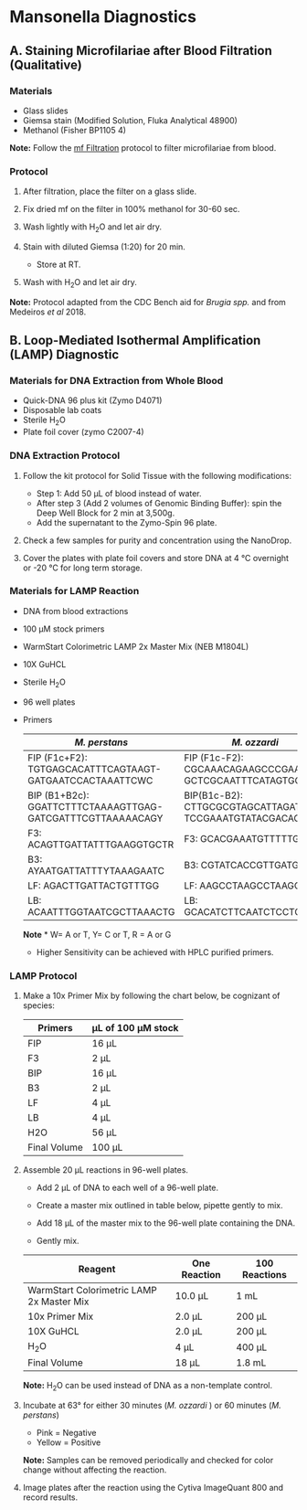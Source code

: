 # Mansonella Diagnostics

## A. Staining Microfilariae after Blood Filtration (Qualitative)

### Materials
- Glass slides
- Giemsa stain (Modified Solution, Fluka Analytical 48900)
- Methanol (Fisher BP1105 4)

**Note:** Follow the [mf Filtration](../mf_filtration/mf_filtration.md) protocol to filter microfilariae from blood.

### Protocol

1. After filtration, place the filter on a glass slide.

2. Fix dried mf on the filter in 100% methanol for 30-60 sec.

3. Wash lightly with H<sub>2</sub>O and let air dry.

4. Stain with diluted Giemsa (1:20) for 20 min.

    - Store at RT.

4. Wash with H<sub>2</sub>O and let air dry.

**Note:** Protocol adapted from the CDC Bench aid for *Brugia spp.* and from  Medeiros *et al* 2018.


## B. Loop-Mediated Isothermal Amplification (LAMP) Diagnostic

### Materials for DNA Extraction from Whole Blood
- Quick-DNA 96 plus kit (Zymo D4071)
- Disposable lab coats
- Sterile H<sub>2</sub>O
- Plate foil cover (zymo C2007-4)

### DNA Extraction Protocol

1. Follow the kit protocol for Solid Tissue with the following modifications:

    -   Step 1: Add 50 μL of blood instead of water.
    -   After step 3 (Add 2 volumes of Genomic Binding Buffer): spin the Deep Well Block for 2 min at 3,500g.
    -   Add the supernatant to the Zymo-Spin 96 plate.

2. Check a few samples for purity and concentration using the NanoDrop.

3. Cover the plates with plate foil covers and store DNA at 4 °C overnight or -20 °C for long term storage.

### Materials for LAMP Reaction
- DNA from blood extractions
- 100 µM stock primers
- WarmStart Colorimetric LAMP 2x Master Mix (NEB M1804L)
- 10X GuHCL
- Sterile H<sub>2</sub>O
- 96 well plates
- Primers

    | ***M. perstans*** | ***M. ozzardi*** |
    |------------------|-----------------|
    FIP (F1c+F2): TGTGAGCACATTTCAGTAAGT-GATGAATCCACTAAATTCWC|FIP (F1c-F2): CGCAAACAGAAGCCCGAAAC-GCTCGCAATTTCATAGTGG|
    BIP (B1+B2c): GGATTCTTTCTAAAAGTTGAG-GATCGATTTCGTTAAAAACAGY|BIP(B1c-B2): CTTGCGCGTAGCATTAGATCC-TCCGAAATGTATACGACAGAT|
    F3: ACAGTTGATTATTTGAAGGTGCTR|F3: GCACGAAATGTTTTTGTACG|
    B3: AYAATGATTATTTYTAAAGAATC|B3: CGTATCACCGTTGATGACG|
    LF: AGACTTGATTACTGTTTGG|LF: AAGCCTAAGCCTAAGCCTGA|
    LB: ACAATTTGGTAATCGCTTAAACTG|LB: GCACATCTTCAATCTCCTCTTGC

    **Note** * W= A or T, Y= C or T, R = A or G
    * Higher Sensitivity can be achieved with HPLC purified primers.

### LAMP Protocol

1. Make a 10x Primer Mix by following the chart below, be cognizant of species:

    |Primers|µL of 100 µM stock|
    |-------|-----------------|
    FIP|16 µL
    F3|2 µL
    BIP|16 µL
    B3|2 µL
    LF|4 µL
    LB|4 µL
    H2O|56 µL
    Final Volume|100 µL

2. Assemble 20 µL reactions in 96-well plates.

    - Add 2 µL of DNA to each well of a 96-well plate.

    - Create a master mix outlined in table below, pipette gently to mix.

    - Add 18 µL of the master mix to the 96-well plate containing the DNA.

    - Gently mix.

    |Reagent |One Reaction| 100 Reactions|
    |--------|------------------|--------------|
    WarmStart Colorimetric LAMP 2x Master Mix|10.0 µL| 1 mL
    10x Primer Mix|2.0 µL| 200 µL
    10X GuHCL|2.0 µL | 200 µL
    H<sub>2</sub>O|4 µL | 400 µL
    Final Volume|18 µL | 1.8 mL|

    **Note:** H<sub>2</sub>O can be used instead of DNA as a non-template control.

3. Incubate at 63° for either 30 minutes (*M. ozzardi* ) or 60 minutes (*M. perstans*)

      - Pink = Negative
      - Yellow = Positive

      **Note:** Samples can be removed periodically and checked for color change without affecting the reaction.

4. Image plates after the reaction using the Cytiva ImageQuant 800 and record results.
